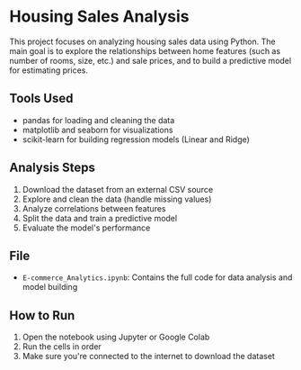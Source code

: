 # Housing Sales Analysis

This project focuses on analyzing housing sales data using Python. The main goal is to explore the relationships between home features (such as number of rooms, size, etc.) and sale prices, and to build a predictive model for estimating prices.

## Tools Used
- pandas for loading and cleaning the data
- matplotlib and seaborn for visualizations
- scikit-learn for building regression models (Linear and Ridge)

## Analysis Steps
1. Download the dataset from an external CSV source
2. Explore and clean the data (handle missing values)
3. Analyze correlations between features
4. Split the data and train a predictive model
5. Evaluate the model's performance

## File
- `E-commerce_Analytics.ipynb`: Contains the full code for data analysis and model building

## How to Run
1. Open the notebook using Jupyter or Google Colab  
2. Run the cells in order  
3. Make sure you're connected to the internet to download the dataset
